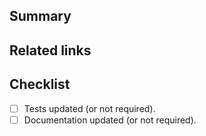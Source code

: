 ## Summary

<!-- Describe what this PR does and why. -->

## Related links

<!-- Related issues or discussions. -->

## Checklist

<!--- Check and mark with an "x" -->

- [ ] Tests updated (or not required).
- [ ] Documentation updated (or not required).
